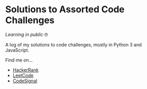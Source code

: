 # Solutions to Assorted Code Challenges

_Learning in public_ 🤓

A log of my solutions to code challenges, mostly in Python 3 and JavaScript.

Find me on...

- [HackerRank](https://www.hackerrank.com/murbar)
- [LeetCode](https://leetcode.com/murbar/)
- [CodeSignal](https://app.codesignal.com/profile/murbar)
